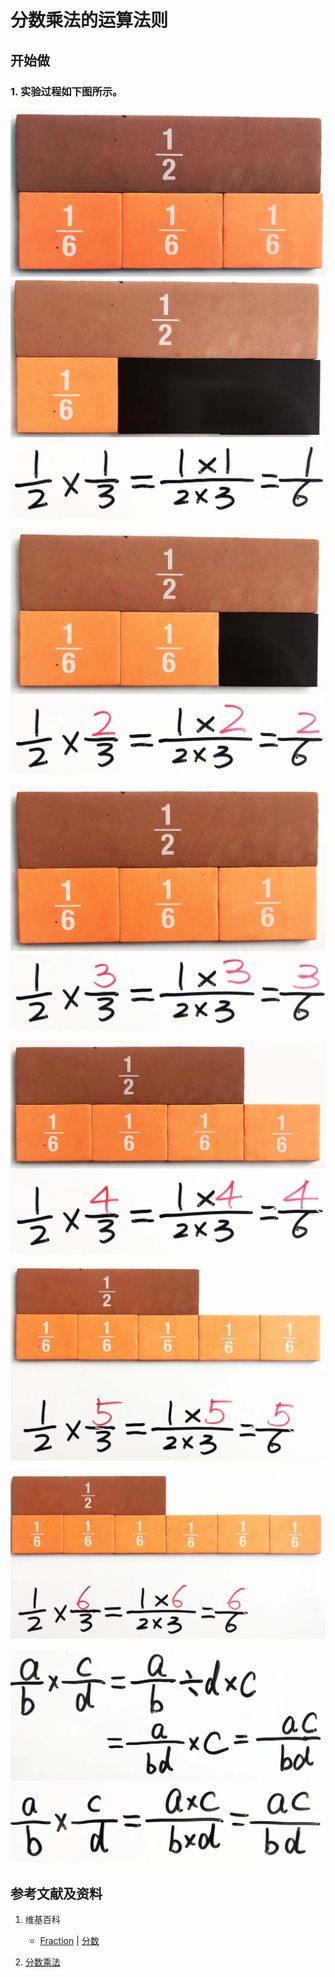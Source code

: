 # 分数乘法的运算法则

## 开始做

### 1. 实验过程如下图所示。

![](/images/数轴/可比数和不可比数/分数乘法的运算法则/1a1.jpg)
![](/images/数轴/可比数和不可比数/分数乘法的运算法则/1a2.jpg)
![](/images/数轴/可比数和不可比数/分数乘法的运算法则/1a3.jpg)

![](/images/数轴/可比数和不可比数/分数乘法的运算法则/2a1.jpg)
![](/images/数轴/可比数和不可比数/分数乘法的运算法则/2a2.jpg)

![](/images/数轴/可比数和不可比数/分数乘法的运算法则/3a1.jpg)
![](/images/数轴/可比数和不可比数/分数乘法的运算法则/3a2.jpg)

![](/images/数轴/可比数和不可比数/分数乘法的运算法则/4a1.jpg)
![](/images/数轴/可比数和不可比数/分数乘法的运算法则/4a2.jpg)

![](/images/数轴/可比数和不可比数/分数乘法的运算法则/5a1.jpg)

![](/images/数轴/可比数和不可比数/分数乘法的运算法则/6a1.jpg)

![](/images/数轴/可比数和不可比数/分数乘法的运算法则/7a1.jpg)
![](/images/数轴/可比数和不可比数/分数乘法的运算法则/7a2.jpg)

## 参考文献及资料

1. 维基百科
	- [Fraction](https://en.wikipedia.org/wiki/Fraction) | [分数](https://zh.wikipedia.org/wiki/%E5%88%86%E6%95%B8) 

2. [分数乘法](https://baike.baidu.com/item/%E5%88%86%E6%95%B0%E4%B9%98%E6%B3%95) 

